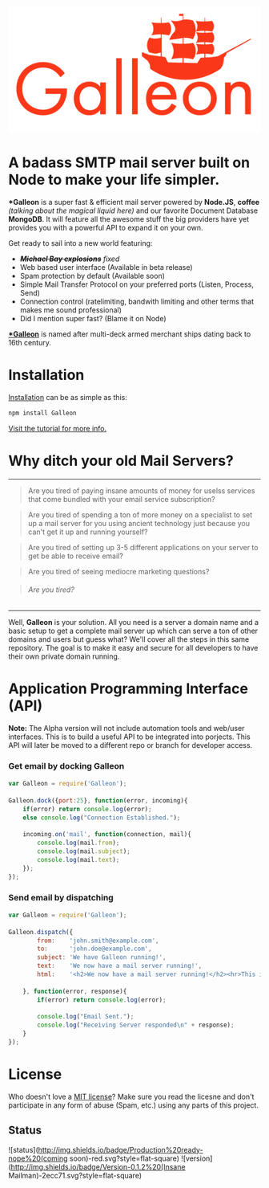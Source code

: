 ![Galleon Logo](logo.png)

A badass SMTP mail server built on Node to make your life simpler.
======

**\*Galleon** is a super fast & efficient mail server powered by **Node.JS**, **coffee** *(talking about the magical liquid here)* and our favorite Document Database **MongoDB**. It will feature all the awesome stuff the big providers have yet provides you with a powerful API to expand it on your own.

Get ready to sail into a new world featuring:
- ~~***Michael Bay explosions***~~ *fixed*
- Web based user interface (Available in beta release)
- Spam protection by default (Available soon)
- Simple Mail Transfer Protocol on your preferred ports (Listen, Process, Send)
- Connection control (ratelimiting, bandwith limiting and other terms that makes me sound professional)
- Did I mention super fast? (Blame it on Node)

[**\*Galleon**](http://en.wikipedia.org/wiki/Galleon) is named after multi-deck armed merchant ships dating back to 16th century.

# Installation
[Installation](tutorials/INSTALLATION.md) can be as simple as this:
```javascript
npm install Galleon
```
[Visit the tutorial for more info.](tutorials/INSTALLATION.md)

# Why ditch your old Mail Servers?
---------
> Are you tired of paying insane amounts of money for uselss services that come bundled with your email service subscription?

> Are you tired of spending a ton of more money on a specialist to set up a mail server for you using ancient technology just because you can't get it up and running yourself?

> Are you tired of setting up 3-5 different applications on your server to get be able to receive email?

> Are you tired of seeing mediocre marketing questions?

> ###### Are you tired?

----------
Well, **Galleon** is your solution. All you need is a server a domain name and a basic setup to get a complete mail server up which can serve a ton of other domains and users but guess what? We'll cover all the steps in this same repository. The goal is to make it easy and secure for all developers to have their own private domain running.

# Application Programming Interface (API)
**Note:** The Alpha version will not include automation tools and web/user interfaces. This is to build a useful API to be integrated into porjects. This API will later be moved to a different repo or branch for developer access.

### Get email by docking Galleon
```javascript
var Galleon = require('Galleon');

Galleon.dock({port:25}, function(error, incoming){
	if(error) return console.log(error);
	else console.log("Connection Established.");
	
	incoming.on('mail', function(connection, mail){
		console.log(mail.from);
		console.log(mail.subject);
		console.log(mail.text);
	});
});
```
### Send email by dispatching
```javascript
var Galleon = require('Galleon');

Galleon.dispatch({
		from:    'john.smith@example.com',
		to:      'john.doe@example.com',
		subject: 'We have Galleon running!',
		text:    'We now have a mail server running!',
		html:    '<h2>We now have a mail server running!</h2><hr>This is amazing<br><br><br><hr><b>John Smith</b>'
		
	}, function(error, response){
		if(error) return console.log(error);
		
		console.log("Email Sent.");
		console.log("Receiving Server responded\n" + response);
	}
});
```
# License
Who doesn't love a [MIT license](https://raw.githubusercontent.com/schahriar/Galleon/master/LICENSE)?
Make sure you read the licesne and don't participate in any form of abuse (Spam, etc.) using any parts of this project.

## Status
![status](http://img.shields.io/badge/Production%20ready-nope%20(coming soon)-red.svg?style=flat-square)
![version](http://img.shields.io/badge/Version-0.1.2%20(Insane Mailman)-2ecc71.svg?style=flat-square)
